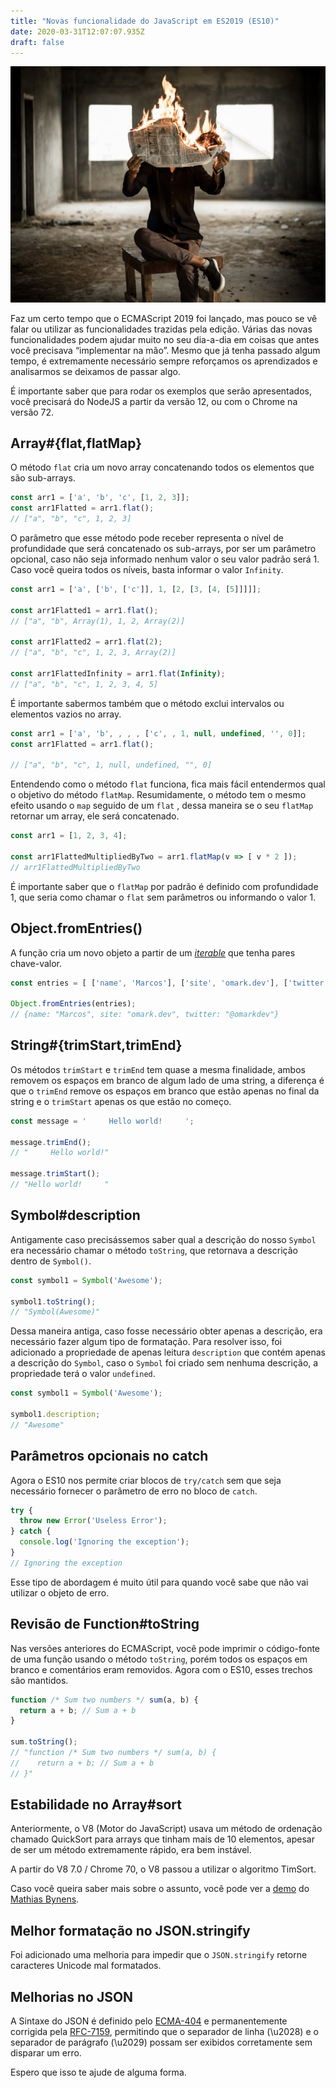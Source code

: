 ```yaml
---
title: "Novas funcionalidade do JavaScript em ES2019 (ES10)"
date: 2020-03-31T12:07:07.935Z
draft: false
---
```


![](./images/reading-journal-in-fire.jpeg)

Faz um certo tempo que o ECMAScript 2019 foi lançado, mas pouco se vê falar ou
utilizar as funcionalidades trazidas pela edição. Várias das novas
funcionalidades podem ajudar muito no seu dia-a-dia em coisas que antes você
precisava “implementar na mão”. Mesmo que já tenha passado algum tempo, é
extremamente necessário sempre reforçamos os aprendizados e analisarmos se
deixamos de passar algo.

É importante saber que para rodar os exemplos que serão apresentados, você
precisará do NodeJS a partir da versão 12, ou com o Chrome na versão 72.

## Array#{flat,flatMap}

O método `flat` cria um novo array concatenando todos os elementos que são
sub-arrays.

```javascript
const arr1 = ['a', 'b', 'c', [1, 2, 3]];
const arr1Flatted = arr1.flat();
// ["a", "b", "c", 1, 2, 3]
```

O parâmetro que esse método pode receber representa o nível de profundidade que
será concatenado os sub-arrays, por ser um parâmetro opcional, caso não seja
informado nenhum valor o seu valor padrão será 1. Caso você queira todos os
níveis, basta informar o valor `Infinity`.

```javascript
const arr1 = ['a', ['b', ['c']], 1, [2, [3, [4, [5]]]]];

const arr1Flatted1 = arr1.flat();
// ["a", "b", Array(1), 1, 2, Array(2)]

const arr1Flatted2 = arr1.flat(2);
// ["a", "b", "c", 1, 2, 3, Array(2)]

const arr1FlattedInfinity = arr1.flat(Infinity);
// ["a", "b", "c", 1, 2, 3, 4, 5]
```

É importante sabermos também que o método exclui intervalos ou elementos vazios
no array.

```javascript
const arr1 = ['a', 'b', , , , ['c', , 1, null, undefined, '', 0]];
const arr1Flatted = arr1.flat();

// ["a", "b", "c", 1, null, undefined, "", 0]
```

Entendendo como o método `flat` funciona, fica mais fácil entendermos qual o
objetivo do método `flatMap`. Resumidamente, o método tem o mesmo efeito usando
o `map` seguido de um `flat` , dessa maneira se o seu `flatMap` retornar um
array, ele será concatenado.

```javascript
const arr1 = [1, 2, 3, 4];

const arr1FlattedMultipliedByTwo = arr1.flatMap(v => [ v * 2 ]);
// arr1FlattedMultipliedByTwo
```

É importante saber que o `flatMap` por padrão é definido com profundidade 1, que
seria como chamar o `flat` sem parâmetros ou informando o valor 1.

## Object.fromEntries()

A função cria um novo objeto a partir de um
*[iterable](https://alligator.io/js/iterables/)* que tenha pares chave-valor.

``` javascript
const entries = [ ['name', 'Marcos'], ['site', 'omark.dev'], ['twitter', '@omarkdev'] ];

Object.fromEntries(entries);
// {name: "Marcos", site: "omark.dev", twitter: "@omarkdev"}
```

## String#{trimStart,trimEnd}

Os métodos `trimStart` e `trimEnd` tem quase a mesma finalidade, ambos removem
os espaços em branco de algum lado de uma string, a diferença é que o `trimEnd`
remove os espaços em branco que estão apenas no final da string e o `trimStart`
apenas os que estão no começo.

```javascript
const message = '     Hello world!     ';

message.trimEnd();
// "     Hello world!"

message.trimStart();
// "Hello world!     "
```

## Symbol#description

Antigamente caso precisássemos saber qual a descrição do nosso `Symbol` era
necessário chamar o método `toString`, que retornava a descrição dentro de
`Symbol()`.

``` javascript
const symbol1 = Symbol('Awesome');

symbol1.toString();
// "Symbol(Awesome)"
```

Dessa maneira antiga, caso fosse necessário obter apenas a descrição, era
necessário fazer algum tipo de formatação. Para resolver isso, foi adicionado a
propriedade de apenas leitura `description` que contém apenas a descrição do
`Symbol`, caso o `Symbol` foi criado sem nenhuma descrição, a propriedade terá o
valor `undefined`.

```javascript
const symbol1 = Symbol('Awesome');

symbol1.description;
// "Awesome"
```

## Parâmetros opcionais no catch

Agora o ES10 nos permite criar blocos de `try/catch` sem que seja necessário
fornecer o parâmetro de erro no bloco de `catch`.

```javascript
try {
  throw new Error('Useless Error');
} catch {
  console.log('Ignoring the exception');
}
// Ignoring the exception
```

Esse tipo de abordagem é muito útil para quando você sabe que não vai utilizar o
objeto de erro.

## Revisão de Function#toString

Nas versões anteriores do ECMAScript, você pode imprimir o código-fonte de uma
função usando o método `toString`, porém todos os espaços em branco e
comentários eram removidos. Agora com o ES10, esses trechos são mantidos.

``` javascript
function /* Sum two numbers */ sum(a, b) {
  return a + b; // Sum a + b
}

sum.toString();
// "function /* Sum two numbers */ sum(a, b) {
//    return a + b; // Sum a + b
// }"
```

## Estabilidade no Array#sort

Anteriormente, o V8 (Motor do JavaScript) usava um método de ordenação chamado
QuickSort para arrays que tinham mais de 10 elementos, apesar de ser um método
extremamente rápido, era bem instável.

A partir do V8 7.0 / Chrome 70, o V8 passou a utilizar o algoritmo TimSort.

Caso você queira saber mais sobre o assunto, você pode ver a
[demo](https://mathiasbynens.be/demo/sort-stability) do [Mathias
Bynens](https://mathiasbynens.be/).

## Melhor formatação no JSON.stringify

Foi adicionado uma melhoria para impedir que o `JSON.stringify` retorne
caracteres Unicode mal formatados.

## Melhorias no JSON

A Sintaxe do JSON é definido pelo
[ECMA-404](http://www.ecma-international.org/publications/standards/Ecma-404.htm)
e permanentemente corrigida pela
[RFC-7159](https://tools.ietf.org/html/rfc7159), permitindo que o separador de
linha (\u2028) e o separador de parágrafo (\u2029) possam ser exibidos
corretamente sem disparar um erro.

Espero que isso te ajude de alguma forma.

